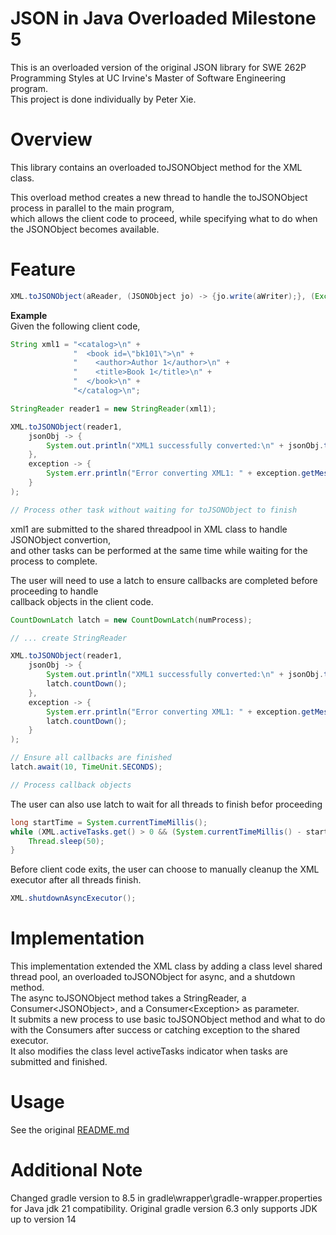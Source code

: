 # JSON in Java Overloaded Milestone 5
This is an overloaded version of the original JSON library for SWE 262P Programming Styles at UC Irvine's Master of Software Engineering program.</br>
This project is done individually by Peter Xie.

# Overview
This library contains an overloaded toJSONObject method for the XML class.</br>

This overload method creates a new thread to handle the toJSONObject process in parallel to the main program, </br>
which allows the client code to proceed, while specifying what to do when the JSONObject becomes available.

# Feature
```java
XML.toJSONObject(aReader, (JSONObject jo) -> {jo.write(aWriter);}, (Exception e) -> {/* something went wrong */});
```

**Example**<br/>
Given the following client code,
```java
String xml1 = "<catalog>\n" +
              "  <book id=\"bk101\">\n" +
              "    <author>Author 1</author>\n" +
              "    <title>Book 1</title>\n" +
              "  </book>\n" +
              "</catalog>\n";

StringReader reader1 = new StringReader(xml1);

XML.toJSONObject(reader1, 
    jsonObj -> {
        System.out.println("XML1 successfully converted:\n" + jsonObj.toString(2));
    },
    exception -> {
        System.err.println("Error converting XML1: " + exception.getMessage());
    }
);

// Process other task without waiting for toJSONObject to finish
```
xml1 are submitted to the shared threadpool in XML class to handle JSONObject convertion, </br>
and other tasks can be performed at the same time while waiting for the process to complete.

The user will need to use a latch to ensure callbacks are completed before proceeding to handle </br>
callback objects in the client code.

```java
CountDownLatch latch = new CountDownLatch(numProcess);

// ... create StringReader

XML.toJSONObject(reader1, 
    jsonObj -> {
        System.out.println("XML1 successfully converted:\n" + jsonObj.toString(2));
        latch.countDown();
    },
    exception -> {
        System.err.println("Error converting XML1: " + exception.getMessage());
        latch.countDown();
    }
);

// Ensure all callbacks are finished
latch.await(10, TimeUnit.SECONDS);

// Process callback objects
```

The user can also use latch to wait for all threads to finish befor proceeding
```java
long startTime = System.currentTimeMillis();
while (XML.activeTasks.get() > 0 && (System.currentTimeMillis() - startTime) < 5000) {
    Thread.sleep(50);
}
```

Before client code exits, the user can choose to manually cleanup the XML executor after all threads finish.

```java
XML.shutdownAsyncExecutor();
```

# Implementation
This implementation extended the XML class by adding a class level shared thread pool, an overloaded toJSONObject for async, and a shutdown method.</br>
The async toJSONObject method takes a StringReader, a Consumer\<JSONObject>, and a Consumer\<Exception> as parameter.</br>
It submits a new process to use basic toJSONObject method and what to do with the Consumers after success or catching exception to the shared executor. </br>
It also modifies the class level activeTasks indicator when tasks are submitted and finished.


# Usage
See the original [README.md](README.md)

# Additional Note
Changed gradle version to 8.5 in gradle\wrapper\gradle-wrapper.properties
for Java jdk 21 compatibility.
Original gradle version 6.3 only supports JDK up to version 14